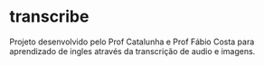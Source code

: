 # transcribe

Projeto desenvolvido pelo Prof Catalunha e Prof Fábio Costa para aprendizado de ingles através da transcrição de audio e imagens.